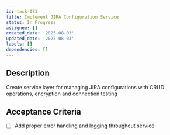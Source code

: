 ```yaml
---
id: task-073
title: Implement JIRA Configuration Service
status: In Progress
assignee: []
created_date: '2025-08-03'
updated_date: '2025-08-03'
labels: []
dependencies: []
---
```


## Description

Create service layer for managing JIRA configurations with CRUD operations, encryption and connection testing

## Acceptance Criteria

- [ ] Add proper error handling and logging throughout service
